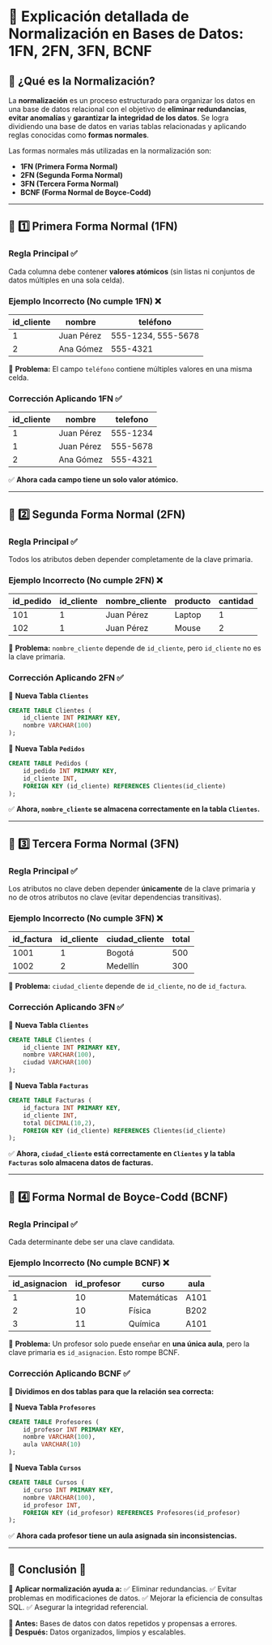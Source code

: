 # 📌 Explicación detallada de Normalización en Bases de Datos: 1FN, 2FN, 3FN, BCNF

## 📌 ¿Qué es la Normalización?

La **normalización** es un proceso estructurado para organizar los datos en una base de datos relacional con el objetivo de **eliminar redundancias**, **evitar anomalías** y **garantizar la integridad de los datos**. Se logra dividiendo una base de datos en varias tablas relacionadas y aplicando reglas conocidas como **formas normales**.

Las formas normales más utilizadas en la normalización son:
- **1FN (Primera Forma Normal)**
- **2FN (Segunda Forma Normal)**
- **3FN (Tercera Forma Normal)**
- **BCNF (Forma Normal de Boyce-Codd)**

---

## 📌 1️⃣ Primera Forma Normal (1FN)

### **Regla Principal** ✅
Cada columna debe contener **valores atómicos** (sin listas ni conjuntos de datos múltiples en una sola celda).

### **Ejemplo Incorrecto (No cumple 1FN)** ❌

| id_cliente | nombre     | teléfono              |
|------------|-----------|-----------------------|
| 1          | Juan Pérez | 555-1234, 555-5678   |
| 2          | Ana Gómez  | 555-4321             |

🚨 **Problema:** El campo `teléfono` contiene múltiples valores en una misma celda.

### **Corrección Aplicando 1FN** ✅

| id_cliente | nombre     | telefono   |
|------------|-----------|------------|
| 1          | Juan Pérez | 555-1234   |
| 1          | Juan Pérez | 555-5678   |
| 2          | Ana Gómez  | 555-4321   |

✅ **Ahora cada campo tiene un solo valor atómico.**

---

## 📌 2️⃣ Segunda Forma Normal (2FN)

### **Regla Principal** ✅
Todos los atributos deben depender completamente de la clave primaria.

### **Ejemplo Incorrecto (No cumple 2FN)** ❌

| id_pedido | id_cliente | nombre_cliente | producto  | cantidad |
|-----------|-----------|---------------|-----------|----------|
| 101       | 1         | Juan Pérez    | Laptop    | 1        |
| 102       | 1         | Juan Pérez    | Mouse     | 2        |

🚨 **Problema:** `nombre_cliente` depende de `id_cliente`, pero `id_cliente` no es la clave primaria.

### **Corrección Aplicando 2FN** ✅

📌 **Nueva Tabla `Clientes`**
```sql
CREATE TABLE Clientes (
    id_cliente INT PRIMARY KEY,
    nombre VARCHAR(100)
);
```

📌 **Nueva Tabla `Pedidos`**
```sql
CREATE TABLE Pedidos (
    id_pedido INT PRIMARY KEY,
    id_cliente INT,
    FOREIGN KEY (id_cliente) REFERENCES Clientes(id_cliente)
);
```

✅ **Ahora, `nombre_cliente` se almacena correctamente en la tabla `Clientes`.**

---

## 📌 3️⃣ Tercera Forma Normal (3FN)

### **Regla Principal** ✅
Los atributos no clave deben depender **únicamente** de la clave primaria y no de otros atributos no clave (evitar dependencias transitivas).

### **Ejemplo Incorrecto (No cumple 3FN)** ❌

| id_factura | id_cliente | ciudad_cliente | total |
|------------|-----------|----------------|-------|
| 1001       | 1         | Bogotá         | 500   |
| 1002       | 2         | Medellín       | 300   |

🚨 **Problema:** `ciudad_cliente` depende de `id_cliente`, no de `id_factura`.

### **Corrección Aplicando 3FN** ✅

📌 **Nueva Tabla `Clientes`**
```sql
CREATE TABLE Clientes (
    id_cliente INT PRIMARY KEY,
    nombre VARCHAR(100),
    ciudad VARCHAR(100)
);
```

📌 **Nueva Tabla `Facturas`**
```sql
CREATE TABLE Facturas (
    id_factura INT PRIMARY KEY,
    id_cliente INT,
    total DECIMAL(10,2),
    FOREIGN KEY (id_cliente) REFERENCES Clientes(id_cliente)
);
```

✅ **Ahora, `ciudad_cliente` está correctamente en `Clientes` y la tabla `Facturas` solo almacena datos de facturas.**

---

## 📌 4️⃣ Forma Normal de Boyce-Codd (BCNF)

### **Regla Principal** ✅
Cada determinante debe ser una clave candidata.

### **Ejemplo Incorrecto (No cumple BCNF)** ❌

| id_asignacion | id_profesor | curso      | aula |
|--------------|------------|-----------|------|
| 1            | 10         | Matemáticas | A101 |
| 2            | 10         | Física     | B202 |
| 3            | 11         | Química    | A101 |

🚨 **Problema:** Un profesor solo puede enseñar en **una única aula**, pero la clave primaria es `id_asignacion`. Esto rompe BCNF.

### **Corrección Aplicando BCNF** ✅

📌 **Dividimos en dos tablas para que la relación sea correcta:**

📌 **Nueva Tabla `Profesores`**
```sql
CREATE TABLE Profesores (
    id_profesor INT PRIMARY KEY,
    nombre VARCHAR(100),
    aula VARCHAR(10)
);
```

📌 **Nueva Tabla `Cursos`**
```sql
CREATE TABLE Cursos (
    id_curso INT PRIMARY KEY,
    nombre VARCHAR(100),
    id_profesor INT,
    FOREIGN KEY (id_profesor) REFERENCES Profesores(id_profesor)
);
```

✅ **Ahora cada profesor tiene un aula asignada sin inconsistencias.**

---

## 📌 Conclusión 🎯

🚀 **Aplicar normalización ayuda a:**
✅ Eliminar redundancias.
✅ Evitar problemas en modificaciones de datos.
✅ Mejorar la eficiencia de consultas SQL.
✅ Asegurar la integridad referencial.

🔹 **Antes:** Bases de datos con datos repetidos y propensas a errores.  
🔹 **Después:** Datos organizados, limpios y escalables.



